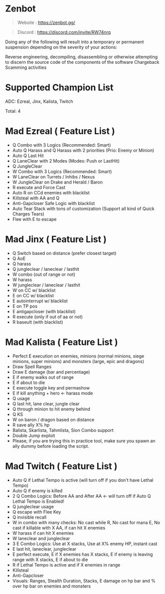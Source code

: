 # Zenbot
 
> Website : https://zenbot.gg/

> Discord : https://discord.com/invite/RW74nrq

Doing any of the following will result into a temporary or permanent suspension depending on the severity of your actions:

Reverse engineering, decompiling, disassembling or otherwise attempting to discern the source code of the components of the software
Chargeback
Scamming activities

# Supported Champion List
ADC: Ezreal, Jinx, Kalista, Twitch

Total: 4

# Mad Ezreal ( Feature List )
* Q Combo with 3 Logics (Recommended: Smart)
* Auto Q Harass and Q Harass with 2 priorities (Prio: Enemy or Minion)
* Auto Q Last Hit
* Q LaneClear with 2 Modes (Modes: Push or LastHit)
* Q JungleClear
* W Combo with 3 Logics (Recommended: Smart)
* W LaneClear on Turrets / Inhibs / Nexus
* W JungleClear on Drake and Herald / Baron
* R execute and Force Cast
* Auto R on CCd enemies with blacklist
* Killsteal with AA and Q
* Anti-Gapcloser Safe Logic with blacklist
* Auto Tear Stack with tons of customization (Support all kind of Quick Charges Tears)
* Flee with E to escape

# Mad Jinx ( Feature List )
* Q Switch based on distance (prefer closest target)
* Q AoE
* Q harass
* Q jungleclear / laneclear / lasthit
* W combo (out of range or not)
* W harass
* W jungleclear / laneclear / lasthit
* W on CC w/ blacklist
* E on CC w/ blacklist
* E autointerrupt w/ blacklist
* E on TP pos
* E antigapcloser (with blacklist)
* R execute (only if out of aa or not)
* R baseult (with blacklist)

# Mad Kalista ( Feature List )
* Perfect E execution on enemies, minions (normal minions, siege minions, super minions) and monsters (large, epic and dragons)
* Draw Spell Ranges
* Draw E damage (bar and percentage)
* E if enemy walks out of range
* E if about to die
* E execute toggle key and permashow
* E if kill anything + hero <- harass mode
* Q usage
* Q last hit, lane clear, jungle clear
* Q through minion to hit enemy behind
* Q KS
* W on baron / dragon based on distance
* R save ally X% hp
* Balista, Skarlista, Tahmlista, Sion Combo support
* Double Jump exploit
* Please, if you are trying this in practice tool, make sure you spawn an ally dummy before loading the script.

# Mad Twitch ( Feature List )
* Auto Q if Lethal Tempo is active (will turn off if you don't have Lethal Tempo)
* Auto Q if enemy is killed
* 2 Q Combo Logics: Before AA and After AA <- will turn off if Auto Q Lethal Tempo is Enabled!
* Q jungleclear usage
* Q escape with Flee Key
* Q invisible recall
* W in combo with many checks: No cast while R, No cast for mana E, No cast if killable with X AA, if can hit X enemies
* W harass if can hit X enemies
* W laneclear and jungleclear
* 3 E Combo Logics: Use at X stacks, Use at X% enemy HP, instant cast
* E last hit, laneclear, jungleclear
* E perfect execute, E if X enemies has X stacks, E if enemy is leaving range with X stacks, E if about to die
* R if Lethal Tempo is active and if X enemies in range
* Killsteal
* Anti-Gapcloser
* Visuals: Ranges, Stealth Duration, Stacks, E damage on hp bar and % over hp bar on enemies and monsters
